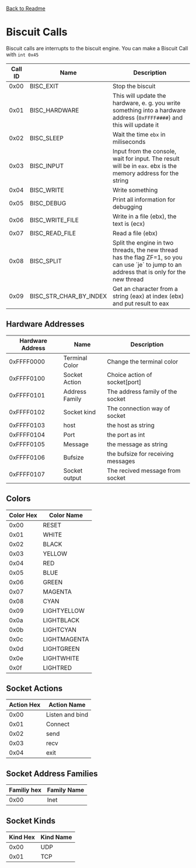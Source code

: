 [Back to Readme](./README.md)

# Biscuit Calls
Biscuit calls are interrupts to the biscuit engine.
You can make a Biscuit Call with `int 0x45`



|Call ID|Name|Description|
|---|------------|------------------------|
|0x00|BISC_EXIT|Stop the biscuit|
|0x01|BISC_HARDWARE|This will update the hardware, e. g. you write something into a hardware address (`0xFFFF####`) and this will update it|
|0x02|BISC_SLEEP|Wait the time `ebx` in miliseconds|
|0x03|BISC_INPUT|Input from the console, wait for input. The result will be in `eax`. ebx is the memory address for the string|
|0x04|BISC_WRITE|Write something|
|0x05|BISC_DEBUG|Print all information for debugging|
|0x06|BISC_WRITE_FILE|Write in a file (ebx), the text is (ecx)|
|0x07|BISC_READ_FILE|Read a file (ebx)|
|0x08|BISC_SPLIT|Split the engine in two threads, the new thread has the flag ZF=1, so you can use ´je´ to jump to an address that is only for the new thread| 
|0x09|BISC_STR_CHAR_BY_INDEX|Get an character from a string (eax) at index (ebx) and put result to eax 
## Hardware Addresses
|Hardware Address|Name|Description|
|--------|-------------|-----------------------------------------------|
0xFFFF0000|Terminal Color|Change the terminal color|
0xFFFF0100|Socket Action|Choice action of socket[port]|
0xFFFF0101|Address Family|The address family of the socket|
0xFFFF0102|Socket kind|The connection way of socket|
0xFFFF0103|host|the host as string|
0xFFFF0104|Port|the port as int|
0xFFFF0105|Message|the message as string|
0xFFFF0106|Bufsize|the bufsize for receiving messages|
0xFFFF0107|Socket output|The recived message from socket|


## Colors

|Color Hex|Color Name|
|----|---------------|
|0x00|RESET
|0x01|WHITE
|0x02|BLACK
|0x03|YELLOW
|0x04|RED
|0x05|BLUE
|0x06|GREEN
|0x07|MAGENTA
|0x08|CYAN
|0x09|LIGHTYELLOW
|0x0a|LIGHTBLACK
|0x0b|LIGHTCYAN
|0x0c|LIGHTMAGENTA
|0x0d|LIGHTGREEN
|0x0e|LIGHTWHITE
|0x0f|LIGHTRED

## Socket Actions
|Action Hex|Action Name|
|-|-|
|0x00|Listen and bind|
|0x01|Connect|
|0x02|send|
|0x03|recv|
|0x04|exit|

## Socket Address Families
|Familiy hex|Family Name|
|-|-|
|0x00|Inet|

## Socket Kinds
|Kind Hex|Kind Name|
|-|-|
|0x00|UDP|
|0x01|TCP|


